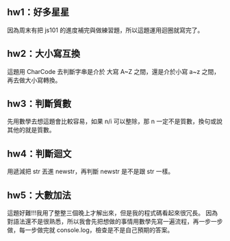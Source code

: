 ## hw1：好多星星
因為周末有把 js101 的進度補完與做練習題，所以這題運用迴圈就寫完了。

## hw2：大小寫互換
這題用 CharCode 去判斷字串是介於 大寫 A~Z 之間，還是介於小寫 a~z 之間，再去做大小寫轉換。

## hw3：判斷質數
先用數學去想這題會比較容易，如果 n/i 可以整除，那 n 一定不是質數，換句或說其他的就是質數。

## hw4：判斷迴文
用遞減把 str 丟進 newstr，再判斷 newstr 是不是跟 str 一樣。

## hw5：大數加法
這題好難!!!我用了整整三個晚上才解出來，但是我的程式碼看起來很冗長。
因為對語法還不是很熟悉，所以我會先把想做的事情用數學先寫一遍流程，再一步一步做，每一步做完就 console.log，檢查是不是自己預期的答案。